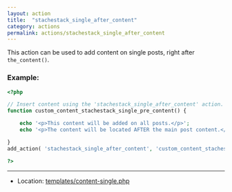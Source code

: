 ```yaml
---
layout: action
title:  "stachestack_single_after_content"
category: actions
permalink: actions/stachestack_single_after_content
---
```


This action can be used to add content on single posts, right after `the_content()`.

### Example:

```php
<?php

// Insert content using the 'stachestack_single_after_content' action.
function custom_content_stachestack_single_pre_content() {

	echo '<p>This content will be added on all posts.</p>';
	echo '<p>The content will be located AFTER the main post content.</p>';

}
add_action( 'stachestack_single_after_content', 'custom_content_stachestack_single_top' );

?>
```

<hr>

* Location: [templates/content-single.php](https://github.com/StacheStack/StacheStack/blob/development/templates/content-single.php)